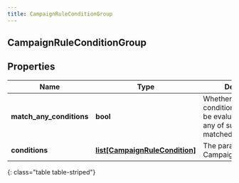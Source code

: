```yaml
---
title: CampaignRuleConditionGroup
---
```

## CampaignRuleConditionGroup

## Properties

|Name | Type | Description | Notes|
|------------ | ------------- | ------------- | -------------|
| **match_any_conditions** | **bool** | Whether or not this condition group should be evaluated as true if any of sub conditions is matched | |
| **conditions** | [**list[CampaignRuleCondition]**](CampaignRuleCondition.html) | The parameters for the CampaignRuleCondition. | |
{: class="table table-striped"}


